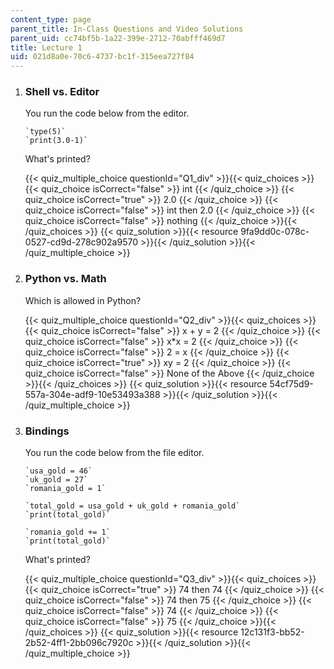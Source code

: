 ```yaml
---
content_type: page
parent_title: In-Class Questions and Video Solutions
parent_uid: cc74bf5b-1a22-399e-2712-70abfff469d7
title: Lecture 1
uid: 021d8a0e-70c6-4737-bc1f-315eea727f84
---
```


1.  ### Shell vs. Editor
    
      
    
    You run the code below from the editor.
    
        `type(5)`
        `print(3.0-1)`
    
    What's printed?
    
    {{< quiz_multiple_choice questionId="Q1_div" >}}{{< quiz_choices >}}{{< quiz_choice isCorrect="false" >}}&nbsp;int&nbsp;{{< /quiz_choice >}}
    {{< quiz_choice isCorrect="true" >}}&nbsp;2.0&nbsp;{{< /quiz_choice >}}
    {{< quiz_choice isCorrect="false" >}}&nbsp;int then 2.0&nbsp;{{< /quiz_choice >}}
    {{< quiz_choice isCorrect="false" >}}&nbsp;nothing&nbsp;{{< /quiz_choice >}}{{< /quiz_choices >}}
    {{< quiz_solution >}}{{< resource 9fa9dd0c-078c-0527-cd9d-278c902a9570 >}}{{< /quiz_solution >}}{{< /quiz_multiple_choice >}}
  
3.  ### Python vs. Math
    
      
    
    Which is allowed in Python?
    
    {{< quiz_multiple_choice questionId="Q2_div" >}}{{< quiz_choices >}}{{< quiz_choice isCorrect="false" >}}&nbsp;x + y = 2&nbsp;{{< /quiz_choice >}}
    {{< quiz_choice isCorrect="false" >}}&nbsp;x\*x = 2&nbsp;{{< /quiz_choice >}}
    {{< quiz_choice isCorrect="false" >}}&nbsp;2 = x&nbsp;{{< /quiz_choice >}}
    {{< quiz_choice isCorrect="true" >}}&nbsp;xy = 2&nbsp;{{< /quiz_choice >}}
    {{< quiz_choice isCorrect="false" >}}&nbsp;None of the Above&nbsp;{{< /quiz_choice >}}{{< /quiz_choices >}}
    {{< quiz_solution >}}{{< resource 54cf75d9-557a-304e-adf9-10e53493a388 >}}{{< /quiz_solution >}}{{< /quiz_multiple_choice >}}
  
5.  ### Bindings
    
      
    
    You run the code below from the file editor.
    
        `usa_gold = 46`
        `uk_gold = 27`
        `romania_gold = 1`
        
        `total_gold = usa_gold + uk_gold + romania_gold`
        `print(total_gold)`
        
        `romania_gold += 1`
        `print(total_gold)`
    
    What's printed?
    
    {{< quiz_multiple_choice questionId="Q3_div" >}}{{< quiz_choices >}}{{< quiz_choice isCorrect="true" >}}&nbsp;74 then 74&nbsp;{{< /quiz_choice >}}
    {{< quiz_choice isCorrect="false" >}}&nbsp;74 then 75&nbsp;{{< /quiz_choice >}}
    {{< quiz_choice isCorrect="false" >}}&nbsp;74&nbsp;{{< /quiz_choice >}}
    {{< quiz_choice isCorrect="false" >}}&nbsp;75&nbsp;{{< /quiz_choice >}}{{< /quiz_choices >}}
    {{< quiz_solution >}}{{< resource 12c131f3-bb52-2b52-4ff1-2bb096c7920c >}}{{< /quiz_solution >}}{{< /quiz_multiple_choice >}}